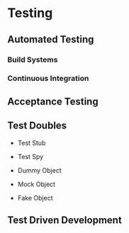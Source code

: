 # Testing 


## Automated Testing 

### Build Systems 

### Continuous Integration 

## Acceptance Testing 

## Test Doubles 

- Test Stub

- Test Spy 

- Dummy Object 

- Mock Object 

- Fake Object 

## Test Driven Development 

